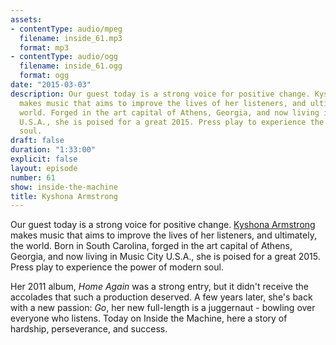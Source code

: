 ```yaml
---
assets:
- contentType: audio/mpeg
  filename: inside_61.mp3
  format: mp3
- contentType: audio/ogg
  filename: inside_61.ogg
  format: ogg
date: "2015-03-03"
description: Our guest today is a strong voice for positive change. Kyshona Armstrong
  makes music that aims to improve the lives of her listeners, and ultimately, the
  world. Forged in the art capital of Athens, Georgia, and now living in Music City
  U.S.A., she is poised for a great 2015. Press play to experience the power of modern
  soul.
draft: false
duration: "1:33:00"
explicit: false
layout: episode
number: 61
show: inside-the-machine
title: Kyshona Armstrong
---
```

Our guest today is a strong voice for positive change. [Kyshona Armstrong](http://kyshona.com) makes music that aims to improve the lives of her listeners, and ultimately, the world. Born in South Carolina, forged in the art capital of Athens, Georgia, and now living in Music City U.S.A., she is poised for a great 2015. Press play to experience the power of modern soul.

Her 2011 album, *Home Again* was a strong entry, but it didn't receive the accolades that such a production deserved. A few years later, she's back with a new passion: *Go*, her new full-length is a juggernaut - bowling over everyone who listens. Today on Inside the Machine, here a story of hardship, perseverance, and success.
